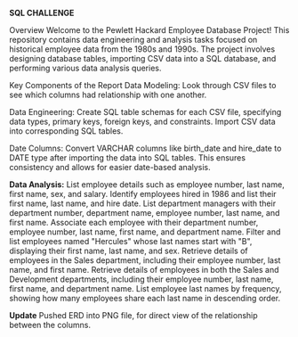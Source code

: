 **SQL CHALLENGE**

Overview
Welcome to the Pewlett Hackard Employee Database Project! This repository contains data engineering and analysis tasks focused on historical employee data from the 1980s and 1990s. The project involves designing database tables, importing CSV data into a SQL database, and performing various data analysis queries.

Key Components of the Report
Data Modeling: Look through CSV files to see which columns had relationship with one another.

Data Engineering: Create SQL table schemas for each CSV file, specifying data types, primary keys, foreign keys, and constraints. Import CSV data into corresponding SQL tables.

Date Columns: Convert VARCHAR columns like birth_date and hire_date to DATE type after importing the data into SQL tables. This ensures consistency and allows for easier date-based analysis.

**Data Analysis:**
List employee details such as employee number, last name, first name, sex, and salary.
Identify employees hired in 1986 and list their first name, last name, and hire date.
List department managers with their department number, department name, employee number, last name, and first name.
Associate each employee with their department number, employee number, last name, first name, and department name.
Filter and list employees named "Hercules" whose last names start with "B", displaying their first name, last name, and sex.
Retrieve details of employees in the Sales department, including their employee number, last name, and first name.
Retrieve details of employees in both the Sales and Development departments, including their employee number, last name, first name, and department name.
List employee last names by frequency, showing how many employees share each last name in descending order.

**Update**
Pushed ERD into PNG file, for direct view of the relationship between the columns.
